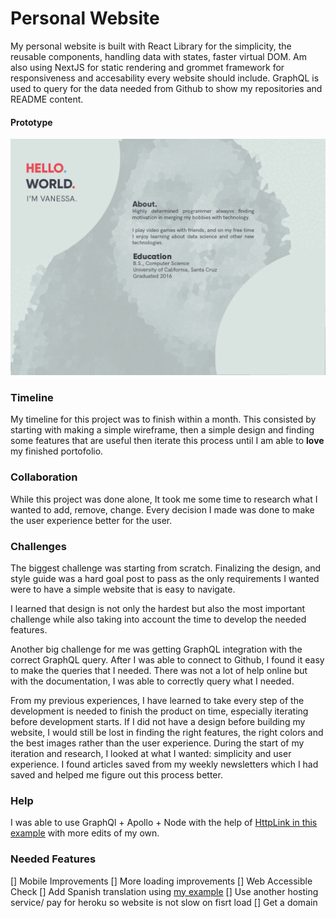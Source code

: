 # Personal Website

My personal website is built with React Library for the simplicity, the reusable components, handling data with states, faster virtual DOM. Am also using NextJS for static rendering and grommet framework for responsiveness and accesability every website should include. GraphQL is used to query for the data needed from Github to show my repositories and README content.

#### Prototype
![design image](static/images/design_desktop.png)

### Timeline

My timeline for this project was to finish within a month. This consisted by starting with making a simple wireframe, then a simple design and finding some features that are useful then iterate this process until I am able to **love** my finished portofolio.

### Collaboration

While this project was done alone, It took me some time to research what I wanted to add, remove, change. Every decision I made was done to make the user experience better for the user.

### Challenges

The biggest challenge was starting from scratch. Finalizing the design, and style guide was a hard goal post to pass as the only requirements I wanted were to have a simple website that is easy to navigate.

I learned that design is not only the hardest but also the most important challenge while also taking into account the time to develop the needed features.

Another big challenge for me was getting GraphQL integration with the correct GraphQL query. After I was able to connect to Github, I found it easy to make the queries that I needed. There was not a lot of help online but with the documentation, I was able to correctly query what I needed.

From my previous experiences, I have learned to take every step of the development is needed to finish the product on time, especially iterating before development starts. If I did not have a design before building my website, I would still be lost in finding the right features, the right colors and the best images rather than the user experience. 
During the start of my iteration and research, I looked at what I wanted: simplicity and user experience. I found articles saved from my weekly newsletters which I had saved and helped me figure out this process better.

### Help
I was able to use GraphQl + Apollo + Node with the help of [HttpLink in this example](https://github.com/brentmclark/node-graphql-playground) with more edits of my own.


### Needed Features
[] Mobile Improvements
[] More loading improvements
[] Web Accessible Check
[] Add Spanish translation using [my example](https://github.com/vahurtad/i18n-Example)
[] Use another hosting service/ pay for heroku so website is not slow on fisrt load
[] Get a domain